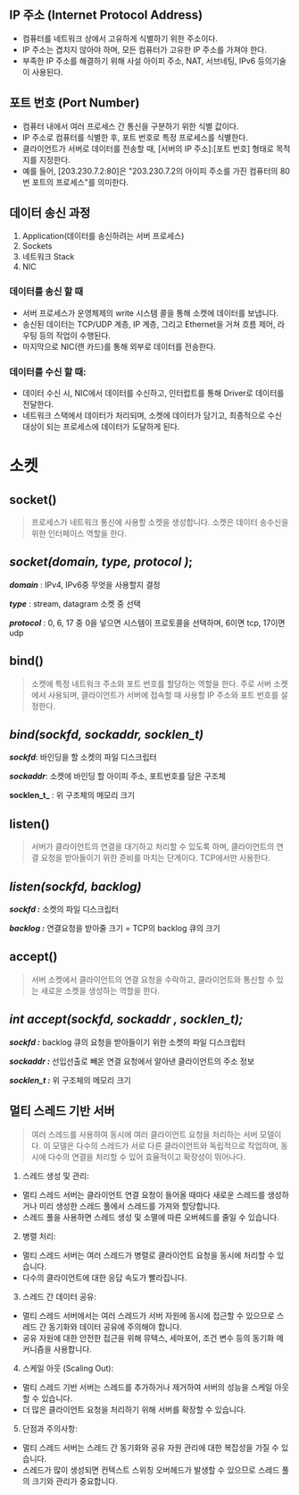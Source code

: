 ## IP 주소 (Internet Protocol Address)

- 컴퓨터를 네트워크 상에서 고유하게 식별하기 위한 주소이다.
- IP 주소는 겹치지 않아야 하며, 모든 컴퓨터가 고유한 IP 주소를 가져야 한다.
- 부족한 IP 주소를 해결하기 위해 사설 아이피 주소, NAT, 서브네팅, IPv6 등의기술이 사용된다.


## 포트 번호 (Port Number)

- 컴퓨터 내에서 여러 프로세스 간 통신을 구분하기 위한 식별 값이다.
- IP 주소로 컴퓨터를 식별한 후, 포트 번호로 특정 프로세스를 식별한다.
- 클라이언트가 서버로 데이터를 전송할 때, [서버의 IP 주소]:[포트 번호] 형태로 목적지를 지정한다.
- 예를 들어, [203.230.7.2:80]은 "203.230.7.2의 아이피 주소를 가진 컴퓨터의 80번 포트의 프로세스"를 의미한다.
  

## 데이터 송신 과정

1. Application(데이터를 송신하려는 서버 프로세스)
2. Sockets
3. 네트워크 Stack
4. NIC  
  
### 데이터를 송신 할 때

- 서버 프로세스가 운영체제의 write 시스템 콜을 통해 소켓에 데이터를 보냅니다.
- 송신된 데이터는 TCP/UDP 계층, IP 계층, 그리고 Ethernet을 거쳐 흐름 제어, 라우팅 등의 작업이 수행된다.
- 마지막으로 NIC(랜 카드)를 통해 외부로 데이터를 전송한다.  
  
### 데이터를 수신 할 때:

- 데이터 수신 시, NIC에서 데이터를 수신하고, 인터럽트를 통해 Driver로 데이터를 전달한다.
- 네트워크 스택에서 데이터가 처리되며, 소켓에 데이터가 담기고, 최종적으로 수신 대상이 되는 프로세스에 데이터가 도달하게 된다.


  

# 소켓

## socket()

> 프로세스가 네트워크 통신에 사용할 소켓을 생성합니다. 소켓은 데이터 송수신을 위한 인터페이스 역할을 한다.

<aside>
  
**_socket(domain, type, protocol )_**;
---
  
**_domain_** : IPv4, IPv6중 무엇을 사용할지 결정

**_type_** : stream, datagram 소켓 중 선택

**_protocol_** : 0, 6, 17 중 0을 넣으면 시스템이 프로토콜을 선택하며, 6이면 tcp, 17이면 udp

</aside>

  

    

## bind()

> 소켓에 특정 네트워크 주소와 포트 번호를 할당하는 역할을 한다. 주로 서버 소켓에서 사용되며, 클라이언트가 서버에 접속할 때 사용할 IP 주소와 포트 번호를 설정한다.


<aside>
  
**_bind(sockfd, sockaddr, socklen_t)_**
---
  
**_sockfd_**: 바인딩을 할 소켓의 파일 디스크립터

**_sockaddr_**: 소켓에 바인딩 할 아이피 주소, 포트번호를 담은 구조체

**socklen_t_** : 위 구조체의 메모리 크기

</aside>


    
  


## listen()

> 서버가 클라이언트의 연결을 대기하고 처리할 수 있도록 하며, 클라이언트의 연결 요청을 받아들이기 위한 준비를 마치는 단계이다. TCP에서만 사용한다.

<aside>

**_listen(sockfd, backlog)_**
---
  
**_sockfd :_** 소켓의 파일 디스크립터

**_backlog :_** 연결요청을 받아줄 크기 = TCP의 backlog 큐의 크기

</aside>




   
    

## accept()

> 서버 소켓에서 클라이언트의 연결 요청을 수락하고, 클라이언트와 통신할 수 있는 새로운 소켓을 생성하는 역할을 한다.

<aside>
  
**_int accept(sockfd, sockaddr , socklen_t);_**
---
  
**_sockfd :_** backlog 큐의 요청을 받아들이기 위한 소켓의 파일 디스크립터

**_sockaddr :_** 선입선출로 빼온 연결 요청에서 알아낸 클라이언트의 주소 정보

**_socklen_t :_** 위 구조체의 메모리 크기

</aside>




      


## 멀티 스레드 기반 서버

> 여러 스레드를 사용하여 동시에 여러 클라이언트 요청을 처리하는 서버 모델이다. 이 모델은 다수의 스레드가 서로 다른 클라이언트와 독립적으로 작업하며, 동시에 다수의 연결을 처리할 수 있어 효율적이고 확장성이 뛰어나다.

1. 스레드 생성 및 관리:

- 멀티 스레드 서버는 클라이언트 연결 요청이 들어올 때마다 새로운 스레드를 생성하거나 미리 생성한 스레드 풀에서 스레드를 가져와 할당합니다.
- 스레드 풀을 사용하면 스레드 생성 및 소멸에 따른 오버헤드를 줄일 수 있습니다.

2. 병렬 처리:

- 멀티 스레드 서버는 여러 스레드가 병렬로 클라이언트 요청을 동시에 처리할 수 있습니다.
- 다수의 클라이언트에 대한 응답 속도가 빨라집니다.

3. 스레드 간 데이터 공유:

- 멀티 스레드 서버에서는 여러 스레드가 서버 자원에 동시에 접근할 수 있으므로 스레드 간 동기화와 데이터 공유에 주의해야 합니다.
- 공유 자원에 대한 안전한 접근을 위해 뮤텍스, 세마포어, 조건 변수 등의 동기화 메커니즘을 사용합니다.

4. 스케일 아웃 (Scaling Out):

- 멀티 스레드 기반 서버는 스레드를 추가하거나 제거하여 서버의 성능을 스케일 아웃할 수 있습니다.
- 더 많은 클라이언트 요청을 처리하기 위해 서버를 확장할 수 있습니다.

5. 단점과 주의사항:

- 멀티 스레드 서버는 스레드 간 동기화와 공유 자원 관리에 대한 복잡성을 가질 수 있습니다.
- 스레드가 많이 생성되면 컨텍스트 스위칭 오버헤드가 발생할 수 있으므로 스레드 풀의 크기와 관리가 중요합니다.
